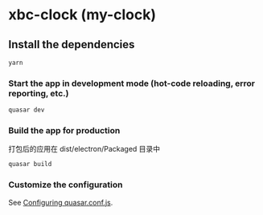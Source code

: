 # xbc-clock (my-clock)

## Install the dependencies

```bash
yarn
```

### Start the app in development mode (hot-code reloading, error reporting, etc.)

```bash
quasar dev
```

### Build the app for production

打包后的应用在 dist/electron/Packaged 目录中

```bash
quasar build
```

### Customize the configuration

See [Configuring quasar.conf.js](https://quasar.dev/quasar-cli/quasar-conf-js).
